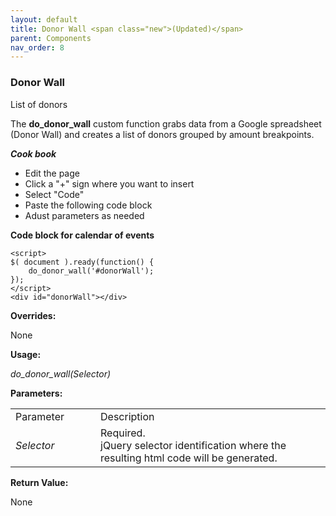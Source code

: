 ```yaml
---
layout: default
title: Donor Wall <span class="new">(Updated)</span>
parent: Components
nav_order: 8
---
```


### Donor Wall

List of donors

The **do_donor_wall** custom function grabs data from a Google spreadsheet (Donor Wall) and creates a list of donors grouped by amount breakpoints.  

***Cook book***
- Edit the page
- Click a "+" sign where you want to insert 
- Select "Code"
- Paste the following code block
- Adust parameters as needed

**Code block for calendar of events**
```
<script>
$( document ).ready(function() {
    do_donor_wall('#donorWall');
});
</script>
<div id="donorWall"></div>
``` 

**Overrides:**

None

**Usage:**

*do_donor_wall(Selector)*

**Parameters:**

<table class="ws-table-all notranslate"> 
  <tbody>
    <tr class="tableTop">
     <td style="width:120px">Parameter</td>
     <td>Description</td>
    </tr>
    <tr>
      <td><em>Selector</em></td>
      <td>Required.<br>jQuery selector identification where the resulting html code will be generated.</td>
    </tr>
  </tbody>
</table>

**Return Value:**

None
